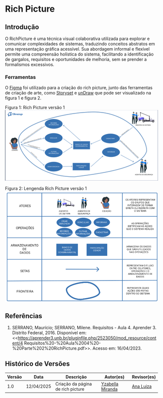 # Rich Picture
## Introdução
O RichPicture é uma técnica visual colaborativa utilizada para explorar e comunicar complexidades de sistemas, traduzindo conceitos abstratos em uma representação gráfica acessível. Sua abordagem informal e flexível permite uma compreensão holística do sistema, facilitando a identificação de gargalos, requisitos e oportunidades de melhoria, sem se prender a formalismos excessivos.

### Ferramentas
O [Figma](https://www.figma.com/) foi utilizado para a criação do rich picture, junto das ferramentas de criação de arte, como [Storyset](https://storyset.com/) e [unDraw](https://undraw.co/) que pode ser visualizado na figura 1 e figura 2.

Figura 1: Rich Picture versão 1
![Richpicturev1](../assets/rich-picture/richpicuturev1.png)

Figura 2: Lengenda Rich Picture versão 1
![RichpictureLegenda](../assets/rich-picture/richpicturelegenda.png)

## Referências
1. SERRANO, Maurício; SERRANO, Milene. Requisitos - Aula 4. Aprender 3. Distrito Federal, 2016. Disponível em: <<https://aprender3.unb.br/pluginfile.php/2523050/mod_resource/content/4 Requisitos%20-%20Aula%2004%20-%20Parte%202%20RichPicture.pdf>>. Acesso em: 16/04/2023.

## Histórico de Versões

| Versão | Data | Descrição | Autor(es) | Revisor(es) |
|--------|------|-----------|-----------|-------------|
| 1.0 | 12/04/2025 | Criação da página de rich picture | [Yzabella Miranda](https://github.com/redjsun) | [Ana Luiza](https://github.com/Ana-Luiza-SC)| 